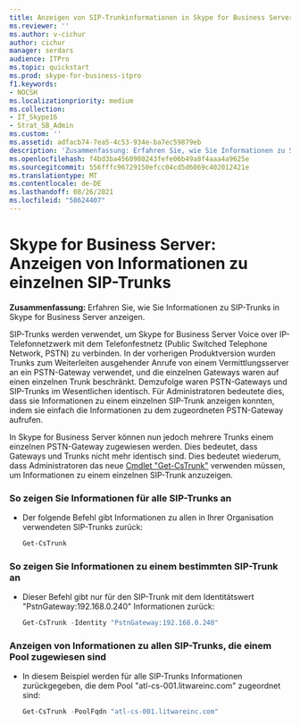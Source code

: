 ```yaml
---
title: Anzeigen von SIP-Trunkinformationen in Skype for Business Server
ms.reviewer: ''
ms.author: v-cichur
author: cichur
manager: serdars
audience: ITPro
ms.topic: quickstart
ms.prod: skype-for-business-itpro
f1.keywords:
- NOCSH
ms.localizationpriority: medium
ms.collection:
- IT_Skype16
- Strat_SB_Admin
ms.custom: ''
ms.assetid: adfacb74-7ea5-4c53-934e-ba7ec59879eb
description: 'Zusammenfassung: Erfahren Sie, wie Sie Informationen zu SIP-Trunks in Skype for Business Server anzeigen.'
ms.openlocfilehash: f4bd3ba4560980243fefe06b49a8f4aaa4a9625e
ms.sourcegitcommit: 556fffc96729150efcc04cd5d6069c402012421e
ms.translationtype: MT
ms.contentlocale: de-DE
ms.lasthandoff: 08/26/2021
ms.locfileid: "58624407"
---
```

# <a name="skype-for-business-server-view-information-about-individual-sip-trunks"></a>Skype for Business Server: Anzeigen von Informationen zu einzelnen SIP-Trunks 
 
**Zusammenfassung:** Erfahren Sie, wie Sie Informationen zu SIP-Trunks in Skype for Business Server anzeigen.
  
SIP-Trunks werden verwendet, um Skype for Business Server Voice over IP-Telefonnetzwerk mit dem Telefonfestnetz (Public Switched Telephone Network, PSTN) zu verbinden. In der vorherigen Produktversion wurden Trunks zum Weiterleiten ausgehender Anrufe von einem Vermittlungsserver an ein PSTN-Gateway verwendet, und die einzelnen Gateways waren auf einen einzelnen Trunk beschränkt. Demzufolge waren PSTN-Gateways und SIP-Trunks im Wesentlichen identisch. Für Administratoren bedeutete dies, dass sie Informationen zu einem einzelnen SIP-Trunk anzeigen konnten, indem sie einfach die Informationen zu dem zugeordneten PSTN-Gateway aufrufen.
  
In Skype for Business Server können nun jedoch mehrere Trunks einem einzelnen PSTN-Gateway zugewiesen werden. Dies bedeutet, dass Gateways und Trunks nicht mehr identisch sind. Dies bedeutet wiederum, dass Administratoren das neue [Cmdlet "Get-CsTrunk"](/powershell/module/skype/get-cstrunk) verwenden müssen, um Informationen zu einem einzelnen SIP-Trunk anzuzeigen.
  
### <a name="to-view-information-for-all-your-sip-trunks"></a>So zeigen Sie Informationen für alle SIP-Trunks an

- Der folgende Befehl gibt Informationen zu allen in Ihrer Organisation verwendeten SIP-Trunks zurück:
    
  ```powershell
  Get-CsTrunk
  ```

### <a name="to-view-information-for-a-specific-sip-trunk"></a>So zeigen Sie Informationen zu einem bestimmten SIP-Trunk an

- Dieser Befehl gibt nur für den SIP-Trunk mit dem Identitätswert "PstnGateway:192.168.0.240" Informationen zurück:
    
  ```powershell
  Get-CsTrunk -Identity "PstnGateway:192.168.0.240"
  ```

### <a name="view-information-for-all-the-sip-trunks-assigned-to-a-pool"></a>Anzeigen von Informationen zu allen SIP-Trunks, die einem Pool zugewiesen sind

- In diesem Beispiel werden für alle SIP-Trunks Informationen zurückgegeben, die dem Pool "atl-cs-001.litwareinc.com" zugeordnet sind:
    
  ```powershell
  Get-CsTrunk -PoolFqdn "atl-cs-001.litwareinc.com"
  ```
